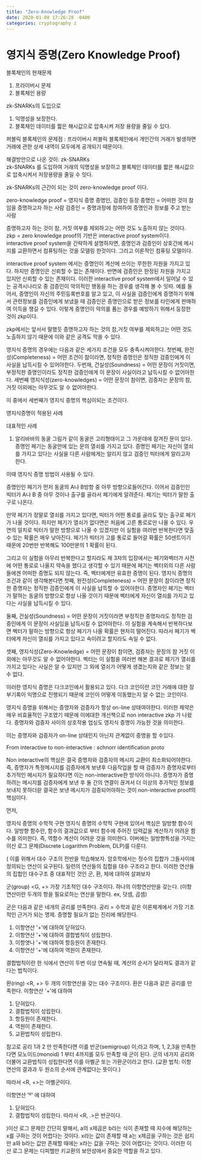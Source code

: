 ```yaml
---
title: "Zero-Knowledge Proof"
date: 2020-01-08 17:26:28 -0400
categories: cryptography z
---
```


# 영지식 증명(Zero Knowledge Proof)

블록체인의 현재문제
1. 프라이버시 문제
2. 블록체인 용량

zk-SNARKs의 도입으로
1. 익명성을 보장한다.
2. 블록체인 데이터를 짧은 해시값으로 압축시켜 저장 용량을 줄일 수 있다.


퍼블릭 블록체인의 문제점 : 프라이버시
퍼블릭 블록체인에서 개인간의 거래가 발생하면 거래에 관한 상세 내역이 모두에게 공개되기 때문이다.

해결방안으로 나온 것이: zk-SNARKs  
zk-SNARKs 를 도입하여 거래의 익명성을 보장하고 블록체인 데이터를 짧은 해시값으로 압축시켜서 저장용량을 줄일 수 잇다.

zk-SNARKs의 근간이 되는  것이 zero-knowledge proof 이다.

zero-knowledge proof = 영지식 증명
증명인, 검증인 등장
증명인 = 어떠한 것이 참임을 증명하고자 하는 사람
검증인 = 증명과정에 참여하여 증명인과 정보를 주고 받는 사람

증명하고자 하는 것이 참, 거짓 여부를 제외하고는 어떤 것도 노출하지 않는 것이다.
zkp = zero knowledge proof의 기반은 interactive proof system이다. 
interactive proof system을 간략하게 설명하자면, 증명인과 검증인이 상호간에 메시지를 교환하면서 컴퓨팅하는 것을 모델링 한것이다.
그리고 이론적인 컴퓨팅 모델이다.

interactive proof system 에서는 증명인이 계산에 쓰이는 무한한 자원을 가지고 있다. 하지만 증명인은 신뢰할 수 없는 존재이다.
반면에 검증인은 한정된 자원을 가지고 있지만 신뢰할 수 있는 존재이다.
이러한 interactive proof system에서 일어날 수 있는 공격시나리오 중 검증인이 악의적인 행동을 하는 경우를 생각해 볼 수 잇따.
예를 들어서, 증명인이 자신의 주민등록번호를 알고 있고, 이 사실을 검증인에게 증명하기 위해서 관련정보를 검증인에게 보냈을 때
검증인은 증명인으로 받은 정보를 타인에게 판매하여 이득을 챙길 수 있다. 
이렇게 증명인이 악의를 품는 경우를 예방하기 위해서 등장한 것이 zkp이다.

zkp에서는 앞서서 말했듯 증명하고자 하는 것의 참,거짓 여부를 제외하고는 어떤 것도 노출하지 않기 때문에 이와 같은 공격도 막을 수 있다.


영지식 증명의 경우에는 다음과 같은 세가지 조건을 모두 충족시켜야한다.
첫번째, 완전성(Completeness) = 어떤 조건이 참이라면, 정직한 증명인은 정직한 검증인에게 이 사실을 납득시킬 수 있어야한다.
두번재, 건실성(Soundness) = 어떤 문장이 거짓이면, 부정직한 증명인이라도 정직한 검증인에게 이 문장이 사실이라고 납득시킬 수 없어야한다.
세번째 영지식성(zero-knowledges) = 어떤 문장이 참이면, 검증자는 문장의 참, 거짓 이외에는 아무것도 알 수 없어야한다.

이 중에서 세번째가 영지식 증명의 핵심이되는 조건이다.

영지식증명이 적용된 사례

대표적인 사례
1) 알리바바의 동굴
그림가 같이 동굴은 고리형태이고 그 가운데에 잠겨진 문이 있다.
증명인 페기는 동굴안에 있는 문의 열쇠를 가지고 있다.
증명인 페기는 자신이 열쇠를 가지고 있다는 사실을 다른 사람에게는 알리지 않고 
검증인 빅터에게 알리고자 한다. 

이때 영지식 증명 방법이 사용될 수 있다.

증명인인 페기가 먼저 동굴의  A나 B방향 중 아무 방향으로들어간다.
이어서 검증인인 빅터가 A나 B 중 아무 것이나 출구를 골라서  페기에게 알려준다.
페기는 빅터가 말한 출구로 나온다.

만약 페기가 정말로 열쇠를 가지고 있다면, 빅터가 어떤 통로를 골라도 맞는 출구로 페기가 나올 것이다.
하지만 페기가 열쇠가 없다면은 처음에 고른 통로로만 나올 수 있다.
우연의 일치로 빅터가 말한 방향으로 나올 수 있겠지만 이 실험을 여러번 반복한다면 맞출 수 있는 확률은 매우 낮아진다.
페기가 빅터가 고를 통로로 들어갈 확률은 50센트이기 때문에 20번만 반복해도 100만분의 1 확률이 된다.

그리고 이 실험을 아무리 반복한다고 할지라도 제 3자의 입장에서는 페기와벡터가 사전에 
어떤 통로로 나올지 약속을 했다고 생각할 수 있기 때문에 페기는 벡터외의 다른 사람들에겐 어떠한 증명도 되지 않는다.
즉, 벡터에게만 유효한 증명이 된다.
영지식 증명의 조건과 같이 생각해본다면 
첫째, 완전성(Completeness) = 
어떤 문장이 참이라면 정직한 증명자는 정직한 검증인에게 이 사실을 납득할 수 있어야한다.
증명자인 페기는 벡터가 말하는 동굴의 방향으로 항상 나올 것이기 때문에 벡터에게 
자신이 열쇠를 가지고 있다는 사실을 납득시킬 수 있다.

둘째, 건실성(Soundness) = 
어떤 문장이 거짓이라면 부정직한 증명자라도 정직한 검증인에게 이 문장이 사실임을 납득시킬 수 없어야한다.
이 실험을 계속해서 반복하다보면 벡터가 말하는 방향으로 항상 페기가 나올 확률은 현저히 떨어진다.
따라서 페기가 벡터에게 자신이 열쇠를 가지고 있다고 속이려고 할지라도 속일 수 없다.

셋째, 영지식성(Zero-Knowledge) = 
어떤 문장이 참이면, 검증자는 문장의 참 거짓 이외에는 아무것도 알 수 없어야한다.
벡터는 이 실험을 여러번 해본 결과로 페기가 열쇠를 가지고 있다는 사실은 알 수 있지만
그 외에 열쇠가 어떻게 생겼는지와 같은 정보는 알 수 없다.

이러한 영지식 증명은 다크코인에서 활용되고 있다.
다크 코인이란 코인 거래에 대한 장부기록이 익명으로 진행되기 때문에 코인이 어떻게 이동했는지 알 수 없는 코인이다.

영지식 증명을 위해서는 증명자와 검증자가 항상 on-line  상태여야한다. 이러한 제약은 매우 비효율적인 구조였기 때문에
이에대한 개선책으로  non interactive zkp 가 나왔다.
증명자와 검증자 사이의 상호작용 업싱도 영지식 증명이 가능한 것을 의미한다.

이는 증명자와 검증자가 on-line 상태인지 아닌지 관계없이 증명을 할 수있다.

From interactive to non-interactive : schnorr identification proto

Non interactive의 핵심은 결국 증명자와 검증자의 메시지 교환이 최소화되어야한다.
즉, 증명자가 특정메시지를 검증자에게 보낸후 다음작업을 할 때 검증자가 증명자로부터 추가적인
메시지가 필요하다면 이는 non-interactive한 방식이 아니다.
증명자가 증명하려는 메시지를 검증자에게 보낸 후 둘 간의 연결이 끊겨서 더 이상의 추가적인 정보를 보내지 못하더랃
결국은 보낸 메시지가 검증되어야하는 것이 non-interactive proof의 핵심이다.

먼저, 







영지식 증명의 수학적 구현
영지식 증명의 수학적 구현에 있어서 핵심은 일방향 함수이다.
일방향 함수란, 함수의 결과값으로 부터 함수에 주어진 입력값을 계산하기 어려운 함수를 의미한다. 즉, 역함수 계산이 어려운 것을 의미한다.
이버에는 일방향특성을 가지는 이산 로그 문제(Discrete Logarithm Problem, DLP)를 다룬다.


(
이를 위해서 대수 구조의 전반을 학습해보자.
암호학에서는 정수의 집합가 그들사이에 정의되는 연산이 요구된다.
일련의 연산들의 집합을 대수 구조라고 한다.
이러한 연산들의 집합인 대수구조 중 대표적인 것인 군, 환, 체에 대하여 살펴보자

군(group) <G, +>
가장 기초적인 대수 구조이다.
하나의 이항연산만을 갖는다.
(이항 연산이란 두개의 항을 필요로하는 연산을 말한다. ex,  덧셈, 곱셈)

군은 다음과 같은 네개의 공리를 만족한다.
공리 = 수학과 같은 이론체계에서 가장 기초적인 근거가 되는 명제. 증명할 필요가 없는 진리에 해당한다.

1. 이항연산 '+'에 대하여 닫혀있다.
2. 이항연산 '+'에 대하여 결합법칙이 성립한다.
3. 이항엿나 '+'에 대하여 항등원이 존재한다.
4. 이항연산 '+'에 대하여 역원이 존재한다.

결합법칙이란 한 식에서 연산이 두번 이상 연속될 때, 계산의 순서가 달라져도 결과가 같다는 법칙이다.

환(ring) <R, +>
두 개의 이항연산을 갖는 대수 구조이다. 
환은 다음과 같은 공리를 만족한다.
이항연산 '+'에 대하여
1. 닫혀있다.
2. 결합법칙이 성립한다.
3. 항등원이 존재한다.
4. 역원이 존재한다.
5. 교환법칙이 성립한다.

참고로 공리 1과 2 만 만족한다면 이를 반군(semigroup) 이;라고 하며, 1, 2,3을 만족한다면 모노이드(monoid)
1 부터 4까지를 모두 만족할 때 군이 된다.
군의 네가지 공리와 더불어 교환법칙이 성립한다면 이를 아벨군 또는 가환군이라고 한다.
(교환 법칙: 이항 연산의 결과과 두 원소의 순서에 관계없다는 뜻이다.)

따라서 <R, +>는 아벨군이다.

이항연산 'º' 에 대하여
1. 닫혀있다.
2. 결합법칙이 성립한다.
따라서 <R, .>은 반군이다.


)이산 로그 문제란 간단히 말해서,  a의 x제곱은 b라는 식이 존재할 때 지수에 해당하는  x를 구하는 것이 어렵다는 것이다.
x라는 값이 존재할 때 a는 x제곱을 구하는 것은 쉽지만 a와 b라는 값만 존재할 때에는 x라는 값을 구하는 것이 어렵다는 것이다.
이러한 이산 로그 문제는 디피헬만 키교환의 보안성에서 중요한 역할을 하고 있다.
